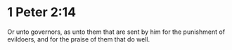 # 1 Peter 2:14

Or unto governors, as unto them that are sent by him for the punishment of evildoers, and for the praise of them that do well.